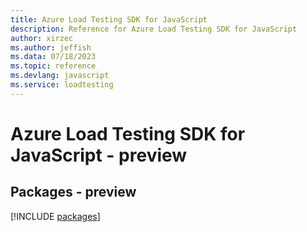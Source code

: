 ```yaml
---
title: Azure Load Testing SDK for JavaScript
description: Reference for Azure Load Testing SDK for JavaScript
author: xirzec
ms.author: jeffish
ms.data: 07/18/2023
ms.topic: reference
ms.devlang: javascript
ms.service: loadtesting
---
```

# Azure Load Testing SDK for JavaScript - preview
## Packages - preview
[!INCLUDE [packages](load-testing-index.md)]